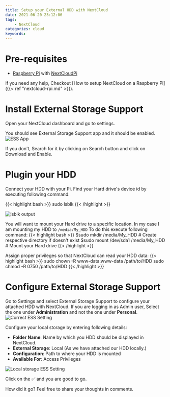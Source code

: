 ```yaml
---
title: Setup your External HDD with NextCloud
date: 2021-06-20 23:12:06
tags:
    - NextCloud
categories: cloud
keywords: 
---
```



# Pre-requisites
  - [Raspberry Pi](https://amzn.to/3xGuJqf) with [NextCloudPi](https://ownyourbits.com/nextcloudpi/)


If you need any help, Checkout [How to setup NextCloud on a Raspberry Pi]({{< ref "nextcloud-rpi.md" >}}).

# Install External Storage Support
Open your NextCloud dashboard and go to settings.

You should see External Storage Support app and it should be enabled.
![ESS App](../images/ExternalStorageSupport.png)

If you don't, Search for it by clicking on Search button and click on Download and Enable.

# Plugin your HDD
Connect your HDD with your Pi.
Find your Hard drive's device id by executing following command:

{{< highlight bash >}}
sudo lsblk
{{< /highlight >}}

![lsblk output](../images/lsblk.png)

You will want to mount your Hard drive to a specific location. In my case I am mounting my HDD to `/media/My_HDD`
To do this execute following command:
{{< highlight bash >}}
$sudo mkdir /media/My_HDD             # Create respective directory if doesn't exist
$sudo mount /dev/sda1 /media/My_HDD   # Mount your Hard drive
{{< /highlight >}}

Assign proper privileges so that NextCloud can read your HDD data:
{{< highlight bash >}}
sudo chown -R www-data:www-data /path/to/HDD
sudo chmod -R 0750 /path/to/HDD
{{< /highlight >}}

# Configure External Storage Support
Go to Settings and select External Storage Support to configure your attached HDD with NextCloud.
If you are logging in as Admin user, Select the one under **Administration** and not the one under **Personal**.
![Correct ESS Setting](../images/ExternalStorageSupportsetting.png)

Configure your local storage by entering following details:

- **Folder Name**: Name by which you HDD should be displayed in NextCloud.
- **External Storage**: Local (As we have attached our HDD locally.)
- **Configuration**: Path to where your HDD is mounted
- **Available For**: Access Privileges

![Local storage ESS Setting](../images/local.png)

Click on the ✅ and you are good to go.

How did it go? Feel free to share your thoughts in comments.